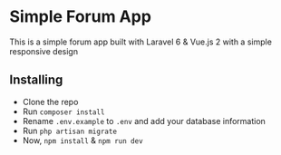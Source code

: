 # Simple Forum App

This is a simple forum app built with Laravel 6 & Vue.js 2 with a simple responsive design

## Installing

-   Clone the repo
-   Run `composer install`
-   Rename `.env.example` to `.env` and add your database information
-   Run `php artisan migrate`
-   Now, `npm install` & `npm run dev`
